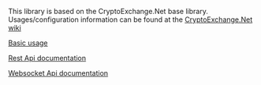 This library is based on the CryptoExchange.Net base library. Usages/configuration information can be found at the [CryptoExchange.Net wiki](https://github.com/JKorf/CryptoExchange.Net/wiki)

[Basic usage](https://github.com/JKorf/Bybit.Net/wiki/Usage)

[Rest Api documentation](https://github.com/JKorf/Bybit.Net/wiki/IBybitClient)

[Websocket Api documentation](https://github.com/JKorf/Bybit.Net/wiki/IBybitSocketClient)  

